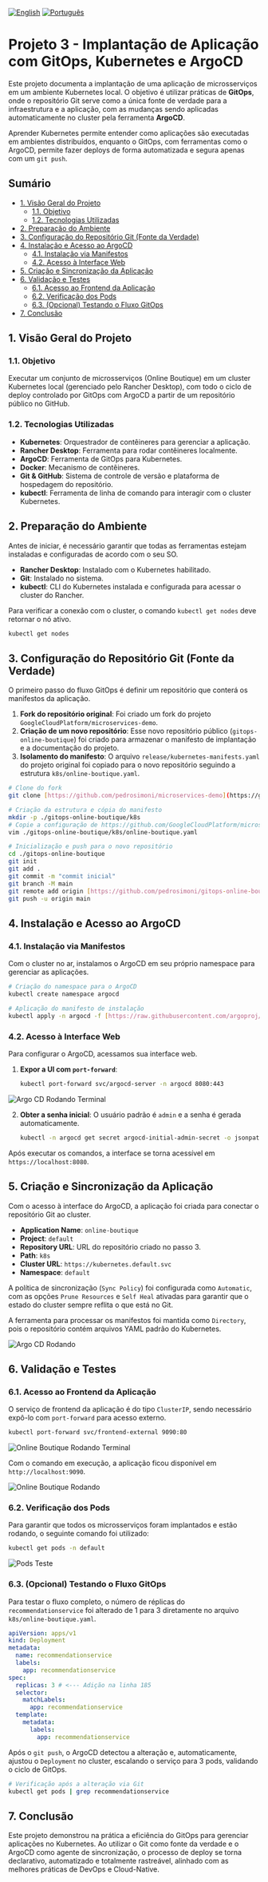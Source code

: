 [![English](https://img.shields.io/badge/English-blue.svg)](README.en.md)
[![Português](https://img.shields.io/badge/Português-green.svg)](README.md)

# Projeto 3 - Implantação de Aplicação com GitOps, Kubernetes e ArgoCD

Este projeto documenta a implantação de uma aplicação de microsserviços em um ambiente Kubernetes local. O objetivo é utilizar práticas de **GitOps**, onde o repositório Git serve como a única fonte de verdade para a infraestrutura e a aplicação, com as mudanças sendo aplicadas automaticamente no cluster pela ferramenta **ArgoCD**.

Aprender Kubernetes permite entender como aplicações são executadas em ambientes distribuídos, enquanto o GitOps, com ferramentas como o ArgoCD, permite fazer deploys de forma automatizada e segura apenas com um `git push`.

## Sumário

- [1. Visão Geral do Projeto](#1-visão-geral-do-projeto)
  - [1.1. Objetivo](#11-objetivo)
  - [1.2. Tecnologias Utilizadas](#12-tecnologias-utilizadas)
- [2. Preparação do Ambiente](#2-preparação-do-ambiente)
- [3. Configuração do Repositório Git (Fonte da Verdade)](#3-configuração-do-repositório-git-fonte-da-verdade)
- [4. Instalação e Acesso ao ArgoCD](#4-instalação-e-acesso-ao-argocd)
  - [4.1. Instalação via Manifestos](#41-instalação-via-manifestos)
  - [4.2. Acesso à Interface Web](#42-acesso-à-interface-web)
- [5. Criação e Sincronização da Aplicação](#5-criação-e-sincronização-da-aplicação)
- [6. Validação e Testes](#6-validação-e-testes)
  - [6.1. Acesso ao Frontend da Aplicação](#61-acesso-ao-frontend-da-aplicação)
  - [6.2. Verificação dos Pods](#62-verificação-dos-pods)
  - [6.3. (Opcional) Testando o Fluxo GitOps](#63-opcional-testando-o-fluxo-gitops)
- [7. Conclusão](#7-conclusão)

## 1. Visão Geral do Projeto

### 1.1. Objetivo

Executar um conjunto de microsserviços (Online Boutique) em um cluster Kubernetes local (gerenciado pelo Rancher Desktop), com todo o ciclo de deploy controlado por GitOps com ArgoCD a partir de um repositório público no GitHub.

### 1.2. Tecnologias Utilizadas

- **Kubernetes**: Orquestrador de contêineres para gerenciar a aplicação.
- **Rancher Desktop**: Ferramenta para rodar contêineres localmente.
- **ArgoCD**: Ferramenta de GitOps para Kubernetes.
- **Docker**: Mecanismo de contêineres.
- **Git & GitHub**: Sistema de controle de versão e plataforma de hospedagem do repositório.
- **kubectl**: Ferramenta de linha de comando para interagir com o cluster Kubernetes.

## 2. Preparação do Ambiente

Antes de iniciar, é necessário garantir que todas as ferramentas estejam instaladas e configuradas de acordo com o seu SO.

- **Rancher Desktop**: Instalado com o Kubernetes habilitado.
- **Git**: Instalado no sistema.
- **kubectl**: CLI do Kubernetes instalada e configurada para acessar o cluster do Rancher.

Para verificar a conexão com o cluster, o comando `kubectl get nodes` deve retornar o nó ativo.

```sh
kubectl get nodes
```

## 3. Configuração do Repositório Git (Fonte da Verdade)

O primeiro passo do fluxo GitOps é definir um repositório que conterá os manifestos da aplicação.

1.  **Fork do repositório original**: Foi criado um fork do projeto `GoogleCloudPlatform/microservices-demo`.
2.  **Criação de um novo repositório**: Esse novo repositório público (`gitops-online-boutique`) foi criado para armazenar o manifesto de implantação e a documentação do projeto.
3.  **Isolamento do manifesto**: O arquivo `release/kubernetes-manifests.yaml` do projeto original foi copiado para o novo repositório seguindo a estrutura `k8s/online-boutique.yaml`.

```bash
# Clone do fork
git clone [https://github.com/pedrosimoni/microservices-demo](https://github.com/pedrosimoni/microservices-demo)

# Criação da estrutura e cópia do manifesto
mkdir -p ./gitops-online-boutique/k8s
# Copie a configuração de https://github.com/GoogleCloudPlatform/microservices-demo/blob/main/release/kubernetes-manifests.yaml
vim ./gitops-online-boutique/k8s/online-boutique.yaml

# Inicialização e push para o novo repositório
cd ./gitops-online-boutique
git init
git add .
git commit -m "commit inicial"
git branch -M main
git remote add origin [https://github.com/pedrosimoni/gitops-online-boutique.git](https://github.com/pedrosimoni/gitops-online-boutique.git)
git push -u origin main
```

## 4. Instalação e Acesso ao ArgoCD

### 4.1. Instalação via Manifestos

Com o cluster no ar, instalamos o ArgoCD em seu próprio namespace para gerenciar as aplicações.

```sh
# Criação do namespace para o ArgoCD
kubectl create namespace argocd

# Aplicação do manifesto de instalação
kubectl apply -n argocd -f [https://raw.githubusercontent.com/argoproj/argo-cd/stable/manifests/install.yaml](https://raw.githubusercontent.com/argoproj/argo-cd/stable/manifests/install.yaml)
```

### 4.2. Acesso à Interface Web

Para configurar o ArgoCD, acessamos sua interface web.

1.  **Expor a UI com `port-forward`**:
    ```sh
    kubectl port-forward svc/argocd-server -n argocd 8080:443
    ```

![Argo CD Rodando Terminal](../img/argo-term.png)

2.  **Obter a senha inicial**: O usuário padrão é `admin` e a senha é gerada automaticamente.
    ```sh
    kubectl -n argocd get secret argocd-initial-admin-secret -o jsonpath="{.data.password}" | base64 -d
    ```

Após executar os comandos, a interface se torna acessível em `https://localhost:8080`.

## 5. Criação e Sincronização da Aplicação

Com o acesso à interface do ArgoCD, a aplicação foi criada para conectar o repositório Git ao cluster.

- **Application Name**: `online-boutique`
- **Project**: `default`
- **Repository URL**: URL do repositório criado no passo 3.
- **Path**: `k8s`
- **Cluster URL**: `https://kubernetes.default.svc`
- **Namespace**: `default`

A política de sincronização (`Sync Policy`) foi configurada como `Automatic`, com as opções `Prune Resources` e `Self Heal` ativadas para garantir que o estado do cluster sempre reflita o que está no Git.

A ferramenta para processar os manifestos foi mantida como `Directory`, pois o repositório contém arquivos YAML padrão do Kubernetes.

![Argo CD Rodando](../img/argo-dash.png)

## 6. Validação e Testes

### 6.1. Acesso ao Frontend da Aplicação

O serviço de frontend da aplicação é do tipo `ClusterIP`, sendo necessário expô-lo com `port-forward` para acesso externo.

```sh
kubectl port-forward svc/frontend-external 9090:80
```

![Online Boutique Rodando Terminal](../img/online-boutique-term.png)

Com o comando em execução, a aplicação ficou disponível em `http://localhost:9090`.

![Online Boutique Rodando](../img/online-boutique.png)

### 6.2. Verificação dos Pods

Para garantir que todos os microsserviços foram implantados e estão rodando, o seguinte comando foi utilizado:

```sh
kubectl get pods -n default
```

![Pods Teste](../img/pods-test.png)

### 6.3. (Opcional) Testando o Fluxo GitOps

Para testar o fluxo completo, o número de réplicas do `recommendationservice` foi alterado de 1 para 3 diretamente no arquivo `k8s/online-boutique.yaml`.

```yaml
apiVersion: apps/v1
kind: Deployment
metadata:
  name: recommendationservice
  labels:
    app: recommendationservice
spec:
  replicas: 3 # <--- Adição na linha 185
  selector:
    matchLabels:
      app: recommendationservice
  template:
    metadata:
      labels:
        app: recommendationservice
```

Após o `git push`, o ArgoCD detectou a alteração e, automaticamente, ajustou o `Deployment` no cluster, escalando o serviço para 3 pods, validando o ciclo de GitOps.

```sh
# Verificação após a alteração via Git
kubectl get pods | grep recommendationservice
```

## 7. Conclusão

Este projeto demonstrou na prática a eficiência do GitOps para gerenciar aplicações no Kubernetes. Ao utilizar o Git como fonte da verdade e o ArgoCD como agente de sincronização, o processo de deploy se torna declarativo, automatizado e totalmente rastreável, alinhado com as melhores práticas de DevOps e Cloud-Native.
